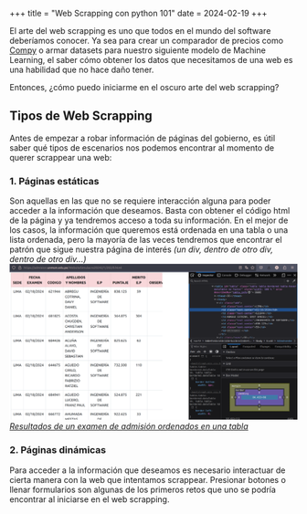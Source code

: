 +++
title = "Web Scrapping con python 101"
date = 2024-02-19
+++

El arte del web scrapping es uno que todos en el mundo del software deberíamos conocer. Ya sea para crear un comparador de precios como [Compy](https://compy.pe/) o armar datasets para nuestro siguiente modelo de Machine Learning, el saber cómo obtener los datos que necesitamos de una web es una habilidad que no hace daño tener.

Entonces, ¿cómo puedo iniciarme en el oscuro arte del web scrapping?

## Tipos de Web Scrapping

Antes de empezar a robar información de páginas del gobierno, es útil saber qué tipos de escenarios nos podemos encontrar al momento de querer scrappear una web:

### 1. Páginas estáticas

Son aquellas en las que no se requiere interacción alguna para poder acceder a la información que deseamos. Basta con obtener el código html de la página y ya tendremos acceso a toda su información. En el mejor de los casos, la información que queremos está ordenada en una tabla o una lista ordenada, pero la mayoría de las veces tendremos que encontrar el patrón que sigue nuestra página de interés <em>(un div, dentro de otro div, dentro de otro div...)</em>
![alt text](image.png)
_[Resultados de un examen de admisión ordenados en una tabla](https://admision.unmsm.edu.pe/WebsiteSimulacro20242/1/202/0.html)_

### 2. Páginas dinámicas

Para acceder a la información que deseamos es necesario interactuar de cierta manera con la web que intentamos scrappear. Presionar botones o llenar formularios son algunas de los primeros retos que uno se podría encontrar al iniciarse en el web scrapping.
